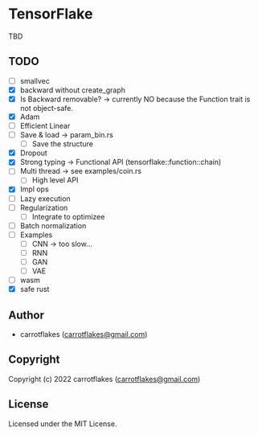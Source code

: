 # TensorFlake

TBD

## TODO

- [ ] smallvec
- [x] backward without create_graph
- [x] Is Backward removable? -> currently NO because the Function trait is not object-safe.
- [x] Adam
- [ ] Efficient Linear
- [ ] Save & load -> param_bin.rs
  - [ ] Save the structure
- [x] Dropout
- [x] Strong typing -> Functional API (tensorflake::function::chain)
- [ ] Multi thread -> see examples/coin.rs
  - [ ] High level API
- [x] Impl ops
- [ ] Lazy execution
- [ ] Regularization
  - [ ] Integrate to optimizee
- [ ] Batch normalization
- [ ] Examples
  - [ ] CNN -> too slow...
  - [ ] RNN
  - [ ] GAN
  - [ ] VAE
- [ ] wasm
- [x] safe rust

## Author

* carrotflakes (carrotflakes@gmail.com)

## Copyright

Copyright (c) 2022 carrotflakes (carrotflakes@gmail.com)

## License

Licensed under the MIT License.
